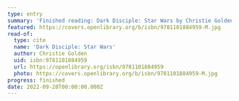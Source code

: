 ```yaml
---
type: entry
summary: 'Finished reading: Dark Disciple: Star Wars by Christie Golden'
featured: https://covers.openlibrary.org/b/isbn/9781101884959-M.jpg
read-of:
  type: cite
  name: 'Dark Disciple: Star Wars'
  author: Christie Golden
  uid: isbn:9781101884959
  url: https://openlibrary.org/isbn/9781101884959
  photo: https://covers.openlibrary.org/b/isbn/9781101884959-M.jpg
progress: finished
date: 2022-09-28T00:00:00.000Z
---
```

